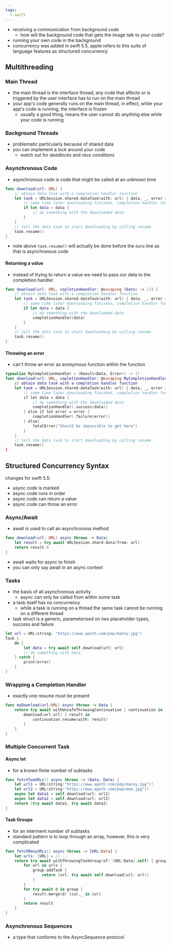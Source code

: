 ```yaml
---
tags:
  - swift
---
```

- receiving a communication from background code
	- how will the background code that gets the image talk to your code?
- running your own code in the background 
- concurrency was added in swift 5.5, apple refers to this suite of language features as structured concurrency
## Multithreading
### Main Thread
- the main thread is the interface thread, any code that affects or is triggered by the user interface has to run on the main thread
- your app's code generally runs on the main thread, in effect, while your app's code is running, the interface is frozen
	- usually a good thing, means the user cannot do anything else while your code is running
### Background Threads
- problematic particularly because of shared data
- you can implement a *lock* around your code
	- watch out for *deadlocks* and *race conditions*
### Asynchronous Code
- asynchronous code is code that might be called at an unknown time
```swift
func download(url: URL) {
	// obtain data task with a completion handler function
	let task = URLSession.shared.dataTask(with: url) { data, _, error in
		// some time later downloading finishes, completion handler function is called and if successful, we'll receive the data object
		if let data = data {
			// do something with the downloaded data
		}
	}
	// tell the data task to start downloading by calling resume
	task.resume()
}
```
- note above `task.resume()` will actually be done before the `data` line as that is asynchronous code
#### Returning a value
- instead of trying to return a value we need to pass our data to the completion handler
```swift
func download(url: URL, copletionHandler: @escaping (Data) -> ()) {
	// obtain data task with a completion handler function
	let task = URLSession.shared.dataTask(with: url) { data, _, error in
		// some time later downloading finishes, completion handler function is called and if successful, we'll receive the data object
		if let data = data {
			// do something with the downloaded data
			completionHandler(data)
		}
	}
	// tell the data task to start downloading by calling resume
	task.resume()
}
```
#### Throwing an error
- can't throw an error as anonymous function within the function
```swift
typealias MyCompletionHandler = (Result<Data, Error>) -> ()
func download(url: URL, copletionHandler: @escaping MyCompletionHandler {
	// obtain data task with a completion handler function
	let task = URLSession.shared.dataTask(with: url) { data, _, error in
		// some time later downloading finishes, completion handler function is called and if successful, we'll receive the data object
		if let data = data {
			// do something with the downloaded data
			completionHandler(.success(data))
		} else if let error = error {
			completionHandler(.failure(error))
		} else{
			fatalError("Should be impossible to get here")
		}
	}
	// tell the data task to start downloading by calling resume
	task.resume()
}
```
## Structured Concurrency Syntax
changes for swift 5.5:
- async code is marked
- async code runs in order
- async code can return a value
- async code can throw an error
### Async/Await
- await is used to call an asynchronous method
```swift
func download(url: URL) async throws -> Data{
	let result = try await URLSession.shard.data(from: url)
	return result.0
}
```
- await waits for async to finish
- you can only say await in an async context
### Tasks
- the basis of all asynchronous activity
	- async can only be called from within some task
- a task itself has no concurrency
	- while a task is running on a thread the same task cannot be running on a different thread
- task struct is a generic, parameterised on two placeholder types, success and failure
```swift
let url = URL(string: "https://www.apeth.com/pep/manny.jpg")
Task {
	do {
		let data = try await self.download(url: url)
		// do something with data
	} catch {
		print(error)
	}
}
```
### Wrapping a Completion Handler
- exactly one resume must be present 
```swift
func myDownload(url:URL) async throws -> Data {
	return try await withUnsafeThrowingContinuation { continuation in
		download(url:url) { result in 
			continuation.resume(with: result)
		}
	}
}
```
### Multiple Concurrent Task
#### Async let
- for a known finite number of subtasks
```swift
func fetchTwoURLs() async throws -> (Data, Data) {
	let url1 = URL(string:"https://www.apeth.com/pep/manny.jpg")!
	let url2 = URL(string:"https://www.apeth.com/pep/moe.jpg")!
	async let data1 = self.download(url: url1)
	async let data2 = self.download(url: url2)
	return (try await data1, try await data2)
}
```
#### Task Groups
- for an interment number of subtasks
- standard pattern is to loop through an array, however, this is very complicated
```swift
func fetchManyURLs() async throws -> [URL:Data] {
	let urls: [URL] = // ...
	return try await withThrowingTaskGroup(of: [URL:Data].self) { group in 
		for url in urls {
			group.addTask {
				return [url: try await self.download(url: url)]
			}
		}
		for try await d in group {
			result.merge(d) {cur,_ in cur}
		}
		return result
	}
}
```
### Asynchronous Sequences
- a type that conforms to the AsyncSequence protocol